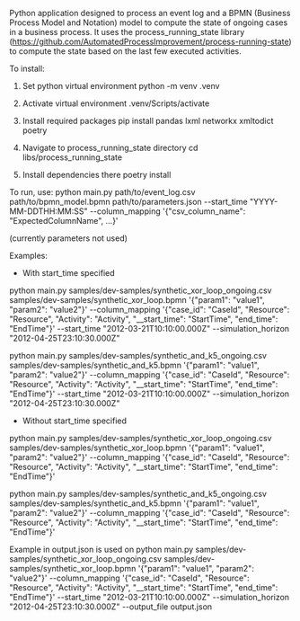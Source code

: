 Python application designed to process an event log and a BPMN (Business Process Model and Notation) model to compute the state of ongoing cases in a business process. It uses the process_running_state library (https://github.com/AutomatedProcessImprovement/process-running-state) to compute the state based on the last few executed activities.

To install:

1. Set python virtual environment
python -m venv .venv

2. Activate virtual environment
.venv/Scripts/activate

3. Install required packages
pip install pandas lxml networkx xmltodict poetry

4. Navigate to process_running_state directory
cd libs/process_running_state

5. Install dependencies there
poetry install

To run, use:
python main.py path/to/event_log.csv path/to/bpmn_model.bpmn path/to/parameters.json --start_time "YYYY-MM-DDTHH:MM:SS" --column_mapping '{"csv_column_name": "ExpectedColumnName", ...}'

(currently parameters not used)

Examples:
- With start_time specified

python main.py samples/dev-samples/synthetic_xor_loop_ongoing.csv samples/dev-samples/synthetic_xor_loop.bpmn '{"param1": "value1", "param2": "value2"}' --column_mapping '{"case_id": "CaseId", "Resource": "Resource", "Activity": "Activity", "__start_time": "StartTime", "end_time": "EndTime"}' --start_time "2012-03-21T10:10:00.000Z" --simulation_horizon "2012-04-25T23:10:30.000Z"

python main.py samples/dev-samples/synthetic_and_k5_ongoing.csv samples/dev-samples/synthetic_and_k5.bpmn '{"param1": "value1", "param2": "value2"}' --column_mapping '{"case_id": "CaseId", "Resource": "Resource", "Activity": "Activity", "__start_time": "StartTime", "end_time": "EndTime"}' --start_time "2012-03-21T10:10:00.000Z" --simulation_horizon "2012-04-25T23:10:30.000Z"

- Without start_time specified

python main.py samples/dev-samples/synthetic_xor_loop_ongoing.csv samples/dev-samples/synthetic_xor_loop.bpmn '{"param1": "value1", "param2": "value2"}' --column_mapping '{"case_id": "CaseId", "Resource": "Resource", "Activity": "Activity", "__start_time": "StartTime", "end_time": "EndTime"}'

python main.py samples/dev-samples/synthetic_and_k5_ongoing.csv samples/dev-samples/synthetic_and_k5.bpmn '{"param1": "value1", "param2": "value2"}' --column_mapping '{"case_id": "CaseId", "Resource": "Resource", "Activity": "Activity", "__start_time": "StartTime", "end_time": "EndTime"}'


Example in output.json is used on  python main.py samples/dev-samples/synthetic_xor_loop_ongoing.csv samples/dev-samples/synthetic_xor_loop.bpmn '{"param1": "value1", "param2": "value2"}' --column_mapping '{"case_id": "CaseId", "Resource": "Resource", "Activity": "Activity", "__start_time": "StartTime", "end_time": "EndTime"}' --start_time "2012-03-21T10:10:00.000Z" --simulation_horizon "2012-04-25T23:10:30.000Z" --output_file output.json